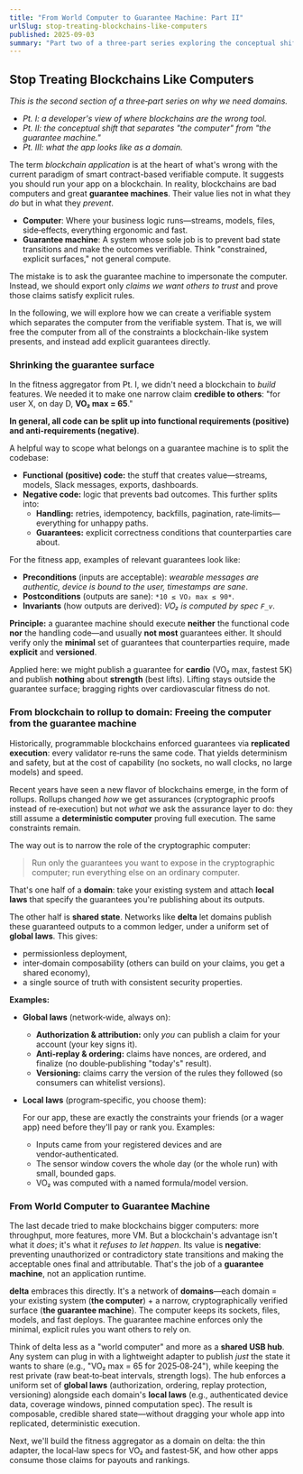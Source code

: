 ```yaml
---
title: "From World Computer to Guarantee Machine: Part II"
urlSlug: stop-treating-blockchains-like-computers
published: 2025-09-03
summary: "Part two of a three-part series exploring the conceptual shift that separates 'the computer' from 'the guarantee machine' and introduces the domain model."
---
```


## Stop Treating Blockchains Like Computers

*This is the second section of a three‑part series on why we need domains.*

- *Pt. I: a developer's view of where blockchains are the wrong tool.*
- *Pt. II: the conceptual shift that separates "the computer" from "the guarantee machine."*
- *Pt. III: what the app looks like as a domain.*

The term *blockchain application* is at the heart of what's wrong with the current paradigm of smart contract-based verifiable compute. It suggests you should run your app on a blockchain. In reality, blockchains are bad computers and great **guarantee machines**. Their value lies not in what they *do* but in what they *prevent*.

- **Computer**: Where your business logic runs—streams, models, files, side‑effects, everything ergonomic and fast.
- **Guarantee machine**: A system whose sole job is to prevent bad state transitions and make the outcomes verifiable. Think "constrained, explicit surfaces," not general compute.

The mistake is to ask the guarantee machine to impersonate the computer. Instead, we should export only *claims we want others to trust* and prove those claims satisfy explicit rules.

In the following, we will explore how we can create a verifiable system which separates the computer from the verifiable system. That is, we will free the computer from all of the constraints a blockchain-like system presents, and instead add explicit guarantees directly.

### Shrinking the guarantee surface

In the fitness aggregator from Pt. I, we didn't need a blockchain to *build* features. We needed it to make one narrow claim **credible to others**: "for user X, on day D, **VO₂ max = 65**." 

**In general, all code can be split up into functional requirements (positive) and anti-requirements (negative)**. 

A helpful way to scope what belongs on a guarantee machine is to split the codebase:

- **Functional (positive) code:** the stuff that creates value—streams, models, Slack messages, exports, dashboards.
- **Negative code:** logic that prevents bad outcomes. This further splits into:
    - **Handling:** retries, idempotency, backfills, pagination, rate‑limits—everything for unhappy paths.
    - **Guarantees:** explicit correctness conditions that counterparties care about.

For the fitness app, examples of relevant guarantees look like:

- **Preconditions** (inputs are acceptable): *wearable messages are authentic, device is bound to the user, timestamps are sane*.
- **Postconditions** (outputs are sane): `*10 ≤ VO₂ max ≤ 90*`.
- **Invariants** (how outputs are derived): *VO₂ is computed by spec `F_v`*.

**Principle:** a guarantee machine should execute **neither** the functional code **nor** the handling code—and usually **not most** guarantees either. It should verify only the **minimal** set of guarantees that counterparties require, made **explicit** and **versioned**.

Applied here: we might publish a guarantee for **cardio** (VO₂ max, fastest 5K) and publish **nothing** about **strength** (best lifts). Lifting stays outside the guarantee surface; bragging rights over cardiovascular fitness do not.

### From blockchain to rollup to domain: Freeing the computer from the guarantee machine

Historically, programmable blockchains enforced guarantees via **replicated execution**: every validator re‑runs the same code. That yields determinism and safety, but at the cost of capability (no sockets, no wall clocks, no large models) and speed.

Recent years have seen a new flavor of blockchains emerge, in the form of rollups. Rollups changed *how* we get assurances (cryptographic proofs instead of re‑execution) but not *what* we ask the assurance layer to do: they still assume a **deterministic computer** proving full execution. The same constraints remain.

The way out is to narrow the role of the cryptographic computer:

> Run only the guarantees you want to expose in the cryptographic computer; run everything else on an ordinary computer.
> 

That's one half of a **domain**: take your existing system and attach **local laws** that specify the guarantees you're publishing about its outputs.

The other half is **shared state**. Networks like **delta** let domains publish these guaranteed outputs to a common ledger, under a uniform set of **global laws**. This gives:

- permissionless deployment,
- inter‑domain composability (others can build on your claims, you get a shared economy),
- a single source of truth with consistent security properties.

**Examples:**

- **Global laws** (network‑wide, always on):
    - **Authorization & attribution:** only *you* can publish a claim for your account (your key signs it).
    - **Anti‑replay & ordering:** claims have nonces, are ordered, and finalize (no double‑publishing "today's" result).
    - **Versioning:** claims carry the version of the rules they followed (so consumers can whitelist versions).
- **Local laws** (program‑specific, you choose them):
    
    For our app, these are exactly the constraints your friends (or a wager app) need before they'll pay or rank you. Examples:
    
    - Inputs came from your registered devices and are vendor‑authenticated.
    - The sensor window covers the whole day (or the whole run) with small, bounded gaps.
    - VO₂ was computed with a named formula/model version.

### From World Computer to Guarantee Machine

The last decade tried to make blockchains bigger computers: more throughput, more features, more VM. But a blockchain's advantage isn't what it *does*; it's what it *refuses to let happen*. Its value is **negative**: preventing unauthorized or contradictory state transitions and making the acceptable ones final and attributable. That's the job of a **guarantee machine**, not an application runtime.

**delta** embraces this directly. It's a network of **domains**—each domain = your existing system (**the computer**) + a narrow, cryptographically verified surface (**the guarantee machine**). The computer keeps its sockets, files, models, and fast deploys. The guarantee machine enforces only the minimal, explicit rules you want others to rely on.

Think of delta less as a "world computer" and more as a **shared USB hub**. Any system can plug in with a lightweight adapter to publish *just* the state it wants to share (e.g., "VO₂ max = 65 for 2025‑08‑24"), while keeping the rest private (raw beat‑to‑beat intervals, strength logs). The hub enforces a uniform set of **global laws** (authorization, ordering, replay protection, versioning) alongside each domain's **local laws** (e.g., authenticated device data, coverage windows, pinned computation spec). The result is composable, credible shared state—without dragging your whole app into replicated, deterministic execution.

Next, we'll build the fitness aggregator as a domain on delta: the thin adapter, the local‑law specs for VO₂ and fastest‑5K, and how other apps consume those claims for payouts and rankings.
